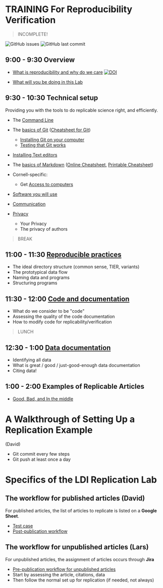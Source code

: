 TRAINING For Reproducibility Verification
=========================================

> INCOMPLETE!

![GitHub issues](https://img.shields.io/github/issues-raw/labordynamicsinstitute/replicability-training.svg?style=flat) ![GitHub last commit](https://img.shields.io/github/last-commit/labordynamicsinstitute/replicability-training.svg?style=flat)

##  9:00 - 9:30 Overview
  + [What is reproducibility and why do we care](https://github.com/labordynamicsinstitute/replicability-presentation2019/raw/v20190328b/Vilhuber-Presentation2019-Paris-2019-03-28.pdf) [![DOI](https://zenodo.org/badge/DOI/10.5281/zenodo.2621959.svg)](https://doi.org/10.5281/zenodo.2621959)

  + [What will you be doing in this Lab](Overview_lab.md)

##  9:30 - 10:30 Technical setup
Providing you with the tools to do replicable science right, and efficiently.
  + The [Command Line](https://labordynamicsinstitute.github.io/computing4economists/Git_CL_Slides/Slides_CommandLine.pdf)
  + The [basics of Git](Basics_of_Git.md) ([Cheatsheet for Git](https://www.atlassian.com/git/tutorials/atlassian-git-cheatsheet))
    + [Installing Git on your computer](https://github.com/labordynamicsinstitute/ldi-lab-standards/wiki/Setting-up-Git)
    + [Testing that Git works](Testing_that_Git_works.md)
  + [Installing Text editors](Installing_text_editors.md)  
  + The [basics of Markdown](Basics_of_Markdown.md) ([Online Cheatsheet](https://github.com/adam-p/markdown-here/wiki/Markdown-Cheatsheet), [Printable Cheatsheet](https://guides.github.com/pdfs/markdown-cheatsheet-online.pdf))
    
  + Cornell-specific:
    + Get [Access to computers](Access_to_computers.md)
  + [Software you will use](Software_for_replication.md)
  + [Communication](Communication.md)
  + [Privacy](Privacy.md)
    + Your Privacy
    + The privacy of authors

  > BREAK

##  11:00 - 11:30 [Reproducible practices](Reproducible_practices.md)
  + The ideal directory structure (common sense, TIER, variants) 
  + The prototypical data flow
  + Naming data and programs
  + Structuring programs

##  11:30 - 12:00 [Code and documentation](https://social-science-data-editors.github.io/guidance/Requested_information_code.html)
  + What do we consider to be "code"
  + Assessing the quality of the code documentation
  + How to modify code for replicability/verification

  > LUNCH

##  12:30 - 1:00 [Data documentation](https://social-science-data-editors.github.io/guidance/Requested_information_data.html)
  + Identifying all data
  + What is great / good / just-good-enough data documentation
  + Citing data!


## 1:00 - 2:00 Examples of Replicable Articles
  + [Good, Bad, and In the middle](replication_examples.md)


# A Walkthrough of Setting Up a Replication Example

(David)
- Git commit every few steps
- Git push at least once a day

# Specifics of the LDI Replication Lab

##  The workflow for published articles (David)

For published articles, the list of articles to replicate is listed on a **Google Sheet**.

+ [Test case](https://github.com/labordynamicsinstitute/replicability-training/wiki/Setting_up_git)
+ [Post-publication workflow](https://github.com/labordynamicsinstitute/replicability-training/wiki/Training-Team)

##  The workflow for unpublished articles (Lars)

For unpublished articles, the assignment of articles occurs through **Jira**
+ [Pre-publication workflow for unpublished articles](../jira-workflow-training.md)
+ Start by assessing the article, citations, data
+ Then follow the normal set up for replication (if needed, not always)
